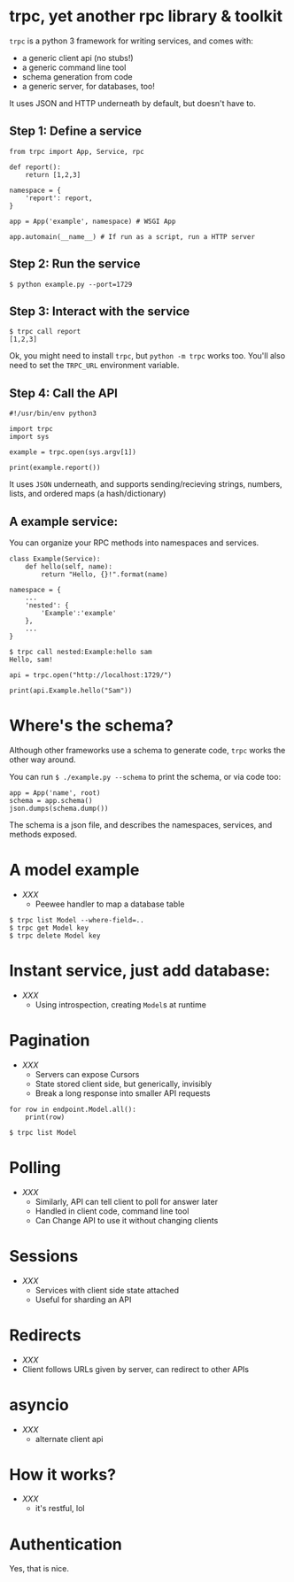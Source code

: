 # trpc, yet another rpc library & toolkit

`trpc` is a python 3 framework for writing services, and comes with:

- a generic client api (no stubs!)
- a generic command line tool
- schema generation from code
- a generic server, for databases, too!

It uses JSON and HTTP underneath by default, but doesn't have to.

## Step 1: Define a service

```
from trpc import App, Service, rpc

def report():
    return [1,2,3]

namespace = {
    'report': report,
}

app = App('example', namespace) # WSGI App

app.automain(__name__) # If run as a script, run a HTTP server
```


## Step 2: Run the service

```
$ python example.py --port=1729
```

## Step 3: Interact with the service

```
$ trpc call report
[1,2,3]
```

Ok, you might need to install `trpc`, but `python -m trpc` works too. You'll also need to set the `TRPC_URL` environment variable.

## Step 4: Call the API

```
#!/usr/bin/env python3

import trpc
import sys

example = trpc.open(sys.argv[1])

print(example.report())
```

It uses `JSON` underneath, and supports sending/recieving strings, numbers, lists, and ordered maps (a hash/dictionary)

## A example service:

You can organize your RPC methods into namespaces and services.

```
class Example(Service):
    def hello(self, name):
        return "Hello, {}!".format(name)

namespace = {
    ...
    'nested': {
        'Example':'example'
    },
    ...
}
```

```
$ trpc call nested:Example:hello sam
Hello, sam!
```

```
api = trpc.open("http://localhost:1729/")

print(api.Example.hello("Sam"))

```

# Where's the schema?

Although other frameworks use a schema to generate code, `trpc` works the other way around.

You can run `$ ./example.py --schema` to print the schema, or via code too:

```
app = App('name', root)
schema = app.schema()
json.dumps(schema.dump())
```

The schema is a json file, and describes the namespaces, services, and methods exposed.

# A model example

- _XXX_ 
    - Peewee handler to map a database table

```
$ trpc list Model --where-field=..
$ trpc get Model key
$ trpc delete Model key
```

# Instant service, just add database:

- _XXX_
    -  Using introspection, creating `Model`s at runtime

# Pagination 

- _XXX_
    - Servers can expose Cursors
    - State stored client side, but generically, invisibly
    - Break a long response into smaller API requests 

```
for row in endpoint.Model.all():
    print(row)
```

```
$ trpc list Model 
```

# Polling

- _XXX_
    - Similarly, API can tell client to poll for answer later
    - Handled in client code, command line tool
    - Can Change API to use it without changing clients

# Sessions

- _XXX_ 
    - Services with client side state attached
    - Useful for sharding an API

# Redirects

- _XXX_ 
 - Client follows URLs given by server, can redirect to other APIs

# asyncio

- _XXX_
    - alternate client api

# How it works?

- _XXX_
    - it's restful, lol

# Authentication

Yes, that is nice.
